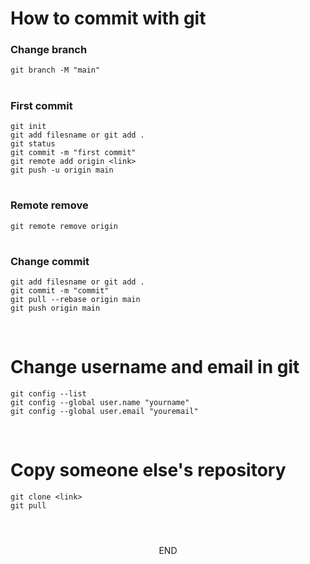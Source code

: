 # How to commit with git

### Change branch
```
git branch -M "main"
```

#

### First commit
```
git init
git add filesname or git add .
git status
git commit -m "first commit"
git remote add origin <link>
git push -u origin main
```

#

### Remote remove
```
git remote remove origin
```

#

### Change commit
```
git add filesname or git add .
git commit -m "commit"
git pull --rebase origin main
git push origin main
```

<br>

# Change username and email in git 
```
git config --list
git config --global user.name "yourname"
git config --global user.email "youremail"
```

<br>

# Copy someone else's repository
```
git clone <link>
git pull
``` 

#

<br>

<div align="center">
END
</div>